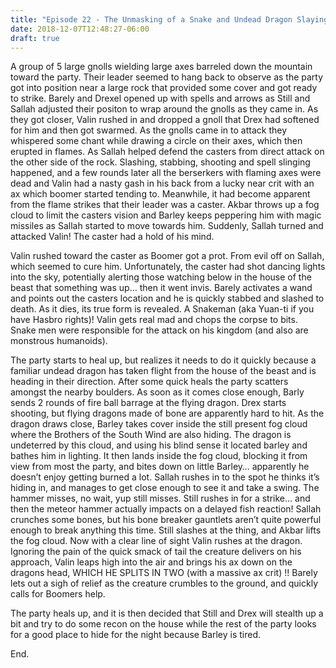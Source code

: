 ```yaml
---
title: "Episode 22 - The Unmasking of a Snake and Undead Dragon Slaying"
date: 2018-12-07T12:48:27-06:00
draft: true
---
```

A group of 5 large gnolls wielding large axes barreled down the mountain toward the party. Their leader seemed to hang back to observe as the party got into position near a large rock that provided some cover and got ready to strike. Barely and Drexel opened up with spells and arrows as Still and Sallah adjusted their positon to wrap around the gnolls as they came in. As they got closer, Valin rushed in and dropped a gnoll that Drex had softened for him and then got swarmed. As the gnolls came in to attack they whispered some chant while drawing a circle on their axes, which then erupted in flames. As Sallah helped defend the casters from direct attack on the other side of the rock. Slashing, stabbing, shooting and spell slinging happened, and a few rounds later all the berserkers with flaming axes were dead and Valin had a nasty gash in his back from a lucky near crit with an ax which boomer started tending to. Meanwhile, it had become apparent from the flame strikes that their leader was a caster. Akbar throws up a fog cloud to limit the casters vision and Barley keeps peppering him with magic missiles as Sallah started to move towards him. Suddenly, Sallah turned and attacked Valin! The caster had a hold of his mind.
 
Valin rushed toward the caster as Boomer got a prot. From evil off on Sallah, which seemed to cure him. Unfortunately, the caster had shot dancing lights into the sky, potentially alerting those watching below in the house of the beast that something was up… then it went invis. Barely activates a wand and points out the casters location and he is quickly stabbed and slashed to death. As it dies, its true form is revealed. A Snakeman (aka Yuan-ti if you have Hasbro rights)! Valin gets real mad and chops the corpse to bits. Snake men were responsible for the attack on his kingdom (and also are monstrous humanoids).
 
The party starts to heal up, but realizes it needs to do it quickly because a familiar undead dragon has taken flight from the house of the beast and is heading in their direction. After some quick heals the party scatters amongst  the nearby boulders. As soon as it comes close enough, Barly sends 2 rounds of fire ball barrage at the flying dragon.  Drex starts shooting, but flying dragons made of bone are apparently hard to hit. As the dragon draws close, Barley takes cover inside the still present fog cloud where the Brothers of the South Wind are also hiding. The dragon is undeterred by this cloud, and using his blind sense it located barley and bathes him in lighting. It then lands inside the fog cloud, blocking it from view from most the party, and bites down on little Barley… apparently he doesn’t enjoy getting burned a lot. Sallah rushes in to the spot he thinks it’s hiding in, and manages to get close enough to see it and take a swing. The hammer misses, no wait, yup still misses. Still rushes in for a strike… and then the meteor hammer actually impacts on a delayed fish reaction! Sallah crunches some bones, but his bone breaker gauntlets aren’t quite powerful enough to break anything this time. Still slashes at the thing, and Akbar lifts the fog cloud. Now with a clear line of sight Valin rushes at the dragon. Ignoring the pain of the quick smack of tail the creature delivers on his approach, Valin leaps high into the air and brings his ax down on the dragons head, WHICH HE SPLITS IN TWO (with a massive ax crit) !! Barely lets out a sigh of relief as the creature crumbles to the ground, and quickly calls for Boomers help.
 
The party heals up, and it is then decided that Still and Drex will stealth up a bit and try to do some recon on the house while the rest of the party looks for a good place to hide for the night because Barley is tired.

End. 


